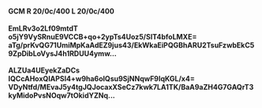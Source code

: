 #### GCM R 20/0c/400 L 20/0c/400
**EmLRv3o2Lf09mtdT**<br/>**o5jY9VySRnuE9VCCB+qo+2ypTs4Uoz5/SIT4bfoLMXE=**<br/>**aTg/prKvQG71UmiMpKaAdEZ9jus43/EkWkaEiPQGBhARU2TsuFzwbEkC59ZpDibLoVysJ4h1RDUU4ymw...**<br/><br/>
**ALZUa4UEyekZaDCs**<br/>**IQCcAHoxQIAPSl4+w9ha6olQsu9SjNNqwF9IqKGL/x4=**<br/>**VDyNtfd/MEvaJ5y4tgJQJocaxXSeCz7kwk7LA1TK/BaA9aZH4G7GAQrT3kyMidoPvsNOqw7tOkidYZNq...**